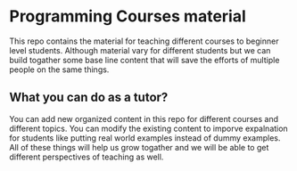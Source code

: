 # Programming Courses material
This repo contains the material for teaching different courses to beginner level students. Although material vary for different students but we can build togather some base line content that will save the efforts of multiple people on the same things.
## What you can do as a tutor?
You can add new organized content in this repo for different courses and different topics. You can modify the existing content to imporve expalnation for students like putting real world examples instead of dummy examples. All of these things will help us grow togather and we will be able to get different perspectives of teaching as well.

